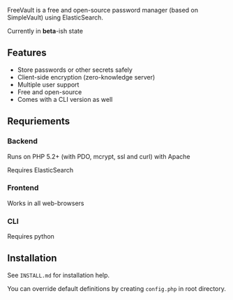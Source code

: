 FreeVault is a free and open-source password manager (based on SimpleVault) using ElasticSearch.

Currently in **beta**-ish state

## Features

* Store passwords or other secrets safely
* Client-side encryption (zero-knowledge server)
* Multiple user support
* Free and open-source
* Comes with a CLI version as well

## Requriements

### Backend

Runs on PHP 5.2+ (with PDO, mcrypt, ssl and curl) with Apache

Requires ElasticSearch

### Frontend

Works in all web-browsers

### CLI

Requires python

## Installation

See `INSTALL.md` for installation help.

You can override default definitions by creating `config.php` in root directory.
